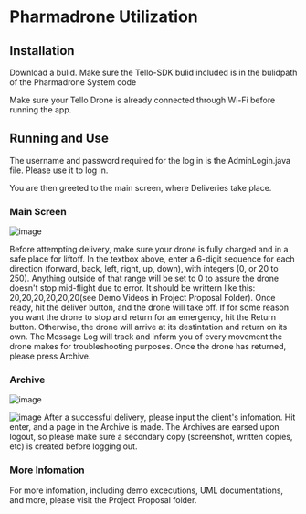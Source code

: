 # Pharmadrone Utilization 

## Installation
<p> Download a bulid. Make sure the Tello-SDK bulid included is in the bulidpath of the Pharmadrone System code</p>
<p>Make sure your Tello Drone is already connected through Wi-Fi before running the app.</p>

## Running and Use
The username and password required for the log in is the AdminLogin.java file. Please use it to log in.

You are then greeted to the main screen, where Deliveries take place.

### Main Screen
![image](https://github.com/cdav202/CS420/assets/143133593/5fc94497-ebf6-4309-ac09-bb1d7ac9b186)

Before attempting delivery, make sure your drone is fully charged and in a safe place for liftoff.
In the textbox above, enter a 6-digit sequence for each direction (forward, back, left, right, up, down), with integers (0, or 20 to 250). Anything outside of that range will be set to 0 to assure the drone doesn't stop mid-flight due to error. It should be writtern like this: 20,20,20,20,20,20(see Demo Videos in Project Proposal Folder). Once ready, hit the deliver button, and the drone will take off. If for some reason you want the drone to stop and return for an emergency, hit the Return button. Otherwise, the drone will arrive at its destintation and return on its own. The Message Log will track and inform you of every movement the drone makes for troubleshooting purposes. Once the drone has returned, please press Archive.

### Archive
![image](https://github.com/cdav202/CS420/assets/143133593/7dbebda4-989c-45a0-a04b-eae11c664c1e)

![image](https://github.com/cdav202/CS420/assets/143133593/7e14f45e-4111-41b5-9827-969b6cfca8f1)
After a successful delivery, please input the client's infomation. Hit enter, and a page in the Archive is made. The Archives are earsed upon logout, so please make sure a secondary copy (screenshot, written copies, etc) is created before logging out.

### More Infomation
For more infomation, including demo excecutions, UML documentations, and more, please visit the Project Proposal folder.
